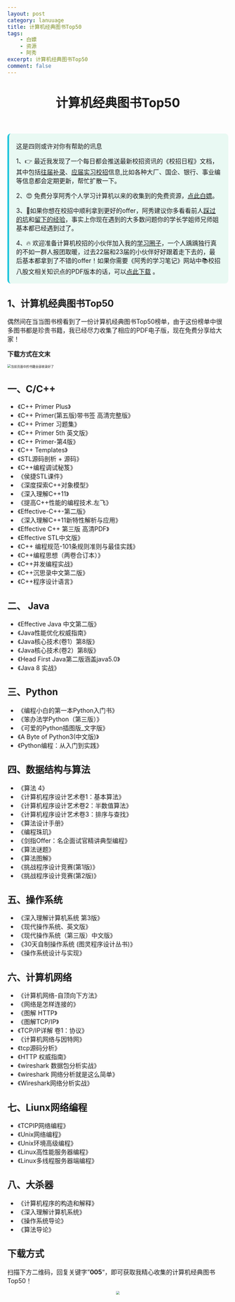 ```yaml
---
layout: post
category: lanuuage
title: 计算机经典图书Top50
tags:
    - 白嫖
    - 资源
    - 阿秀
excerpt: 计算机经典图书Top50
comment: false
---
```






<h1 align="center">计算机经典图书Top50</h1>

​     



<div style="border-color: #24C6DC;
            background-color: #e9f9f3;         
            margin: 1rem 0;
        padding: .25rem 1rem;
        border-left-width: .3rem;
        border-left-style: solid;
        border-radius: .5rem;
        color: inherit;">
  <p>这是四则或许对你有帮助的讯息</p>
  <p>1、👉 最近我发现了一个每日都会推送最新校招资讯的《校招日程》文档，其中包括<a style="text-decoration: underline" href="https://flowus.cn/share/ee50d5eb-3cd5-4f74-880e-95b215dd4ff2" target="_blank">往届补录</a>、<a href="https://flowus.cn/share/5f327c98-1e31-46c8-b86b-5ac6105e021f" target="_blank">应届实习校招</a>信息,比如各种大厂、国企、银行、事业编等信息都会定期更新，帮忙扩散一下。</p>  
  <p>2、😍
    免费分享阿秀个人学习计算机以来的收集到的免费资源，<a style="text-decoration: underline" href="/notes/07-resources/01-free/01-introduce.html" target="_blank">点此白嫖</a>。
  </p>
  <p>3、🚀如果你想在校招中顺利拿到更好的offer，阿秀建议你多看看前人<a style="text-decoration: underline" href="https://www.yuque.com/tuobaaxiu/httmmc/npg1k81zeq4wfpyz" target="_blank">踩过的坑</a>和<a style="text-decoration: underline"  target="_blank" href="https://www.yuque.com/tuobaaxiu/httmmc/gge9ppd0mbu2d3dp">留下的经验</a>，事实上你现在遇到的大多数问题你的学长学姐师兄师姐基本都已经遇到过了。
  </p>
  <p>4、🔥 欢迎准备计算机校招的小伙伴加入我的<a  style="text-decoration: underline" href="https://www.yuque.com/tuobaaxiu/httmmc/xg0otqvc17wfx4u9" target="_blank">学习圈子</a>，一个人踽踽独行真的不如一群人报团取暖，过去22届和23届的小伙伴好好跟着走下去的，最后基本都拿到了不错的offer！如果你需要《阿秀的学习笔记》网站中📚︎校招八股文相关知识点的PDF版本的话，可以<a style="text-decoration: underline" href="/notes/08-other/02-question.html#_5、如何下载阿秀的学习笔记内容pdf版本" target="_blank">点此下载</a> 。</p>   </div>


## 1、计算机经典图书Top50

偶然间在当当图书榜看到了一份计算机经典图书Top50榜单，由于这份榜单中很多图书都是珍贵书籍，我已经尽力收集了相应的PDF电子版，现在免费分享给大家！

**下载方式在文末**

<img src="https://axiu-image-bed.oss-cn-shanghai.aliyuncs.com/img/202203261420890.png" alt="当前页面中的书籍全部收录好了" style="zoom:50%;" />

## 一、C/C++

- 《C++ Primer Plus》
- 《C++ Primer(第五版)带书签 高清完整版》
- 《C++ Primer 习题集》
- 《C++ Primer 5th 英文版》
- 《C++ Primer-第4版》
- 《C++ Templates》
- 《STL源码剖析 + 源码》
- 《C++编程调试秘笈》
- 《侯捷STL课件》
- 《深度探索C++对象模型》
- 《深入理解C++11》
- 《提高C++性能的编程技术.左飞》
- 《Effective-C++-第二版》
- 《深入理解C++11新特性解析与应用》
- 《Effective C++ 第三版 高清PDF》
- 《Effective STL中文版》
- 《C++ 编程规范-101条规则准则与最佳实践》
- 《C++编程思想（两卷合订本）》
- 《C++并发编程实战》
- 《C++沉思录中文第二版》
- 《C++程序设计语言》

## 二、 Java

- 《Effective Java 中文第二版》
- 《Java性能优化权威指南》
- 《Java核心技术(卷1）第8版》
- 《Java核心技术(卷2）第8版》
- 《Head First Java第二版涵盖java5.0》
- 《Java 8 实战》

## 三、Python

- 《编程小白的第一本Python入门书》
- 《笨办法学Python（第三版）》
- 《可爱的Python插图版_文字版》
- 《A Byte of Python3(中文版)》
- 《Python编程：从入门到实践》

## 四、数据结构与算法

- 《算法 4》
- 《计算机程序设计艺术卷1：基本算法》
- 《计算机程序设计艺术卷2：半数值算法》
- 《计算机程序设计艺术卷3：排序与查找》
- 《算法设计手册》
- 《编程珠玑》
- 《剑指Offer：名企面试官精讲典型编程》
- 《算法谜题》
- 《算法图解》
- 《挑战程序设计竞赛(第1版)》
- 《挑战程序设计竞赛(第2版)》

## 五、操作系统

- 《深入理解计算机系统 第3版》
- 《现代操作系统、英文版》
- 《现代操作系统（第三版）中文版》
- 《30天自制操作系统 (图灵程序设计丛书)》
- 《操作系统设计与实现》

## 六、计算机网络

- 《计算机网络-自顶向下方法》
- 《网络是怎样连接的》
- 《图解 HTTP》
- 《图解TCP/IP》
- 《TCP/IP详解 卷1：协议》
- 《计算机网络与因特网》
- 《tcp源码分析》
- 《HTTP 权威指南》
- 《wireshark 数据包分析实战》
- 《wireshark 网络分析就是这么简单》
- 《Wireshark网络分析实战》

## 七、Liunx网络编程

- 《TCPIP网络编程》
- 《Unix网络编程》
- 《Unix环境高级编程》
- 《Linux高性能服务器编程》
- 《Linux多线程服务器端编程》

## 八、大杀器

- 《计算机程序的构造和解释》
- 《深入理解计算机系统》
- 《操作系统导论》
- 《算法导论》

## 下载方式

扫描下方二维码，回复关键字”**005**“，即可获取我精心收集的计算机经典图书Top50！

<div align="center">
 <img src="https://axiu-image-bed.oss-cn-shanghai.aliyuncs.com/img/202205222330709.png" style="zoom:50%;" />
</div>



